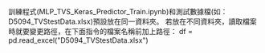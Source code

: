 訓練程式(MLP_TVS_Keras_Predictor_Train.ipynb)和測試數據檔(如：D5094_TVStestData.xlsx)預設放在同一資料夾。
若放在不同資料夾，讀取檔案時就要變更路徑，在下面指令的檔案名稱前加上路徑：
df = pd.read_excel("D5094_TVStestData.xlsx")

